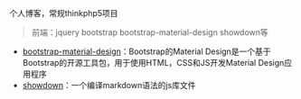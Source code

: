 个人博客，常规thinkphp5项目
>前端：jquery  bootstrap  bootstrap-material-design  showdown等

* [bootstrap-material-design](https://fezvrasta.github.io/bootstrap-material-design/)：Bootstrap的Material Design是一个基于Bootstrap的开源工具包，用于使用HTML，CSS和JS开发Material Design应用程序
* [showdown](https://www.jianshu.com/p/415cbf665f8f)：一个编译markdown语法的js库文件
